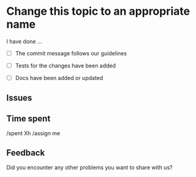 # Change this topic to an appropriate name

<!--- 
Please, make sure you have changed the topic and also
described briefly what have you done. Thanks!
This merge request will be closed, if formated badly.
-->

I have done ...

- [ ] The commit message follows our guidelines
- [ ] Tests for the changes have been added
- [ ] Docs have been added or updated


## Issues

<!---
Which issues this PR closes?
Which issues this PR references?
Please, specify all issues.
Format is: Closes #X or Refs #Y
Docs: https://docs.gitlab.com/ee/user/project/issues/closing_issues.html#via-merge-request
-->


## Time spent

<!---
This information is only required for statistics and analysis.
But we need to know exactly how much time you have spent,
please try to be as accurate as possible.
Format is: /spent 1h
Docs: https://docs.gitlab.com/ee/workflow/time_tracking.html
-->

/spent Xh
/assign me


## Feedback

Did you encounter any other problems you want to share with us?
